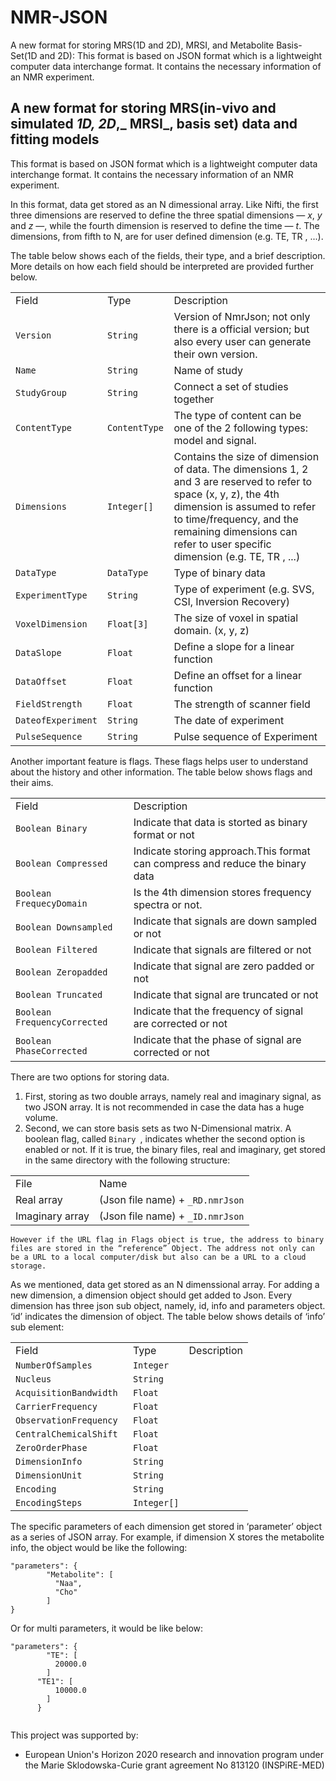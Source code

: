 # NMR-JSON
A new format for storing MRS(1D and 2D), MRSI, and Metabolite Basis-Set(1D and 2D): This format is based on JSON format which is a lightweight computer data interchange format. It contains the necessary information of an NMR experiment.
<!-- Copy and paste the converted output. -->

<!-----
NEW: Check the "Suppress top comment" option to remove this info from the output.

Conversion time: 1.552 seconds.


Using this Markdown file:

1. Paste this output into your source file.
2. See the notes and action items below regarding this conversion run.
3. Check the rendered output (headings, lists, code blocks, tables) for proper
   formatting and use a linkchecker before you publish this page.

Conversion notes:

* Docs to Markdown version 1.0β29
* Fri Nov 20 2020 08:55:41 GMT-0800 (PST)
* Source doc: A new format for storing simulated basis set:
* Tables are currently converted to HTML tables.
----->



## A new format for storing MRS(in-vivo and simulated _1D, 2D_,_ MRSI_, basis set) data and fitting models

This format is based on JSON format which is a lightweight computer data interchange format. It contains the necessary information of an NMR experiment.

In this format, data get stored as an N dimessional array. Like Nifti, the first three dimensions are reserved to define the three spatial dimensions — _x_, _y_ and _z_ —, while the fourth dimension is reserved to define the time — _t_. The dimensions, from fifth to N, are for user defined dimension (e.g. TE, TR , ...).

The table below shows each of the fields, their type, and a brief description. More details on how each field should be interpreted are provided further below.


<table>
  <tr>
   <td>Field
   </td>
   <td>Type
   </td>
   <td>Description
   </td>
  </tr>
  <tr>
   <td><code>Version</code>
   </td>
   <td><code>String</code>
   </td>
   <td>Version of NmrJson; not only there is a official version; but also every user can generate their own version.
   </td>
  </tr>
  <tr>
   <td><code>Name</code>
   </td>
   <td><code>String </code>
   </td>
   <td>Name of study
   </td>
  </tr>
  <tr>
   <td><code>StudyGroup</code>
   </td>
   <td><code>String</code>
   </td>
   <td>Connect a set of studies together
   </td>
  </tr>
  <tr>
   <td><code>ContentType</code>
   </td>
   <td><code>ContentType </code>
   </td>
   <td>The type of content can be one of the 2 following types: model and signal.
   </td>
  </tr>
  <tr>
   <td><code>Dimensions</code>
   </td>
   <td><code>Integer[]</code>
   </td>
   <td>Contains the size of  dimension of data. The dimensions 1, 2 and 3 are reserved to refer to space (x, y, z), the 4th dimension is assumed to refer to time/frequency, and the remaining dimensions can refer to user specific dimension (e.g. TE, TR , ...)
   </td>
  </tr>
  <tr>
   <td><code>DataType</code>
   </td>
   <td><code>DataType</code>
   </td>
   <td>Type of binary data
   </td>
  </tr>
  <tr>
   <td><code>ExperimentType</code>
   </td>
   <td><code>String</code>
   </td>
   <td>Type of experiment (e.g. SVS, CSI, Inversion Recovery)
   </td>
  </tr>
  <tr>
   <td><code>VoxelDimension</code>
   </td>
   <td><code>Float[3] </code>
   </td>
   <td>The size of voxel in spatial domain. (x, y, z)
   </td>
  </tr>
  <tr>
   <td><code>DataSlope</code>
   </td>
   <td><code>Float </code>
   </td>
   <td>Define a slope for a linear function
   </td>
  </tr>
  <tr>
   <td><code>DataOffset</code>
   </td>
   <td><code>Float </code>
   </td>
   <td>Define an offset for a linear function
   </td>
  </tr>
  <tr>
   <td><code>FieldStrength</code>
   </td>
   <td><code>Float </code>
   </td>
   <td>The strength of scanner field 
   </td>
  </tr>
  <tr>
   <td><code>DateofExperiment</code>
   </td>
   <td><code>String </code>
   </td>
   <td>The date of experiment
   </td>
  </tr>
  <tr>
   <td><code>PulseSequence</code>
   </td>
   <td><code>String </code>
   </td>
   <td>Pulse sequence of Experiment
   </td>
  </tr>
</table>


Another important feature is flags. These flags helps user to understand about the history and other information. The table below shows flags and their aims.


<table>
  <tr>
   <td>Field
   </td>
   <td>Description
   </td>
  </tr>
  <tr>
   <td><code>Boolean Binary</code>
   </td>
   <td>Indicate that data is storted as binary format or not
   </td>
  </tr>
  <tr>
   <td><code>Boolean Compressed</code>
   </td>
   <td>Indicate storing approach.This format can compress and reduce the binary data
   </td>
  </tr>
  <tr>
   <td><code>Boolean FrequecyDomain</code>
   </td>
   <td>Is the 4th dimension stores frequency spectra or not.
   </td>
  </tr>
  <tr>
   <td><code>Boolean Downsampled</code>
   </td>
   <td>Indicate that signals are down sampled or not
   </td>
  </tr>
  <tr>
   <td><code>Boolean Filtered</code>
   </td>
   <td>Indicate that signals are  filtered or not
   </td>
  </tr>
  <tr>
   <td><code>Boolean Zeropadded</code>
   </td>
   <td>Indicate that signal are zero padded or not
   </td>
  </tr>
  <tr>
   <td><code>Boolean Truncated</code>
   </td>
   <td>Indicate that signal are truncated or not
   </td>
  </tr>
  <tr>
   <td><code>Boolean FrequencyCorrected</code>
   </td>
   <td>Indicate that the frequency of signal are corrected or not
   </td>
  </tr>
  <tr>
   <td><code>Boolean PhaseCorrected</code>
   </td>
   <td>Indicate that the phase of signal are corrected or not
   </td>
  </tr>
</table>


There are two options for storing data. 



1. First, storing as two double arrays, namely real and imaginary signal, as two JSON array. It is not recommended in case the data has a huge volume. 
2. Second, we can store basis sets as two N-Dimensional matrix. A boolean flag, called `Binary `, indicates whether the second option is enabled or not. If it is true, the binary files, real and imaginary, get stored in the same directory with the following structure:

<table>
  <tr>
   <td>
File
   </td>
   <td>Name
   </td>
  </tr>
  <tr>
   <td>Real array
   </td>
   <td>(Json file name) + <code>_RD.nmrJson</code>
   </td>
  </tr>
  <tr>
   <td>Imaginary array
   </td>
   <td>(Json file name) + <code>_ID.nmrJson</code>
   </td>
  </tr>
</table>



    However if the URL flag in Flags object is true, the address to binary files are stored in the “reference” Object. The address not only can be a URL to a local computer/disk but also can be a URL to a cloud storage.

As we mentioned, data get stored as an N dimenssional array. For adding a new dimension, a dimension object should get added to Json. Every dimension has three json sub object, namely, id, info and parameters object. ‘id’ indicates the dimension of object. The table below shows details of ‘info’ sub element:


<table>
  <tr>
   <td>Field
   </td>
   <td>Type
   </td>
   <td>Description
   </td>
  </tr>
  <tr>
   <td><code>NumberOfSamples </code>
   </td>
   <td><code>Integer </code>
   </td>
   <td>
   </td>
  </tr>
  <tr>
   <td><code>Nucleus </code>
   </td>
   <td><code>String </code>
   </td>
   <td>
   </td>
  </tr>
  <tr>
   <td><code>AcquisitionBandwidth </code>
   </td>
   <td><code>Float </code>
   </td>
   <td>
   </td>
  </tr>
  <tr>
   <td><code>CarrierFrequency </code>
   </td>
   <td><code>Float </code>
   </td>
   <td>
   </td>
  </tr>
  <tr>
   <td><code>ObservationFrequency </code>
   </td>
   <td><code>Float </code>
   </td>
   <td>
   </td>
  </tr>
  <tr>
   <td><code>CentralChemicalShift </code>
   </td>
   <td><code>Float </code>
   </td>
   <td>
   </td>
  </tr>
  <tr>
   <td><code>ZeroOrderPhase </code>
   </td>
   <td><code>Float </code>
   </td>
   <td>
   </td>
  </tr>
  <tr>
   <td><code>DimensionInfo </code>
   </td>
   <td><code>String </code>
   </td>
   <td>
   </td>
  </tr>
  <tr>
   <td><code>DimensionUnit </code>
   </td>
   <td><code>String </code>
   </td>
   <td>
   </td>
  </tr>
  <tr>
   <td><code>Encoding </code>
   </td>
   <td><code>String </code>
   </td>
   <td>
   </td>
  </tr>
  <tr>
   <td><code>EncodingSteps </code>
   </td>
   <td><code>Integer[]</code>
   </td>
   <td>
   </td>
  </tr>
</table>


The specific parameters of each dimension get stored in ‘parameter’ object as a series of JSON array. For example, if dimension X stores the metabolite info, the object would be like the following:


```
"parameters": {
        "Metabolite": [
          "Naa",
          "Cho"
        ]
}
```


	

Or for multi parameters, it would be like below:


```
"parameters": {
        "TE": [
          20000.0
        ]
	  "TE1": [
          10000.0
        ]
      }


```
This project was supported by:
- European Union's Horizon 2020 research and innovation program under the Marie Sklodowska-Curie grant agreement No 813120 (INSPiRE-MED)
